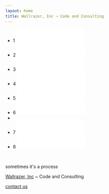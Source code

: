 ```yaml
---
layout: home
title: Wallrazer, Inc ~ Code and Consulting
---
```


<ul class="logo-list">
	<li>
		<span class="numeral">1</span>
		<img class="logo-item logo-item-1" src="images/wallrazer_logo_xparent.png" alt="wallrazer" style="margin:0px 0;" />
	</li>
	<li>
		<span class="numeral">2</span>
		<img class="logo-item logo-item-2" src="images/wallrazer_logo_xparent.png" alt="wallrazer" style="margin:0px 0;" />
	</li>
	<li>
		<span class="numeral">3</span>
		<img class="logo-item logo-item-3" src="images/wallrazer_logo_xparent.png" alt="wallrazer" style="margin:0px 0;" />
	</li>
	<li>
		<span class="numeral">4</span>
		<img class="logo-item logo-item-4" src="images/wallrazer_logo_xparent.png" alt="wallrazer" style="margin:0px 0;" />
	</li>
	<li>
		<span class="numeral">5</span>
		<img class="logo-item logo-item-5" src="images/wallrazer_logo_xparent.png" alt="wallrazer" style="margin:0px 0;" />
	</li>
	<li>
		<span class="numeral">6</span>
		<img class="logo-item logo-item-6" src="images/wallrazer_logo_xparent.png" alt="wallrazer" style="margin:0px 0;" />
	</li>
	<li></li>
	<li>
		<span class="numeral">7</span>
		<img class="logo-item logo-item-7" src="images/wallrazer_logo_xparent.png" alt="wallrazer" style="margin:0px 0;" />
	</li>
	<li>
		<span class="numeral">8</span>
		<img class="logo-item logo-item-8" src="images/wallrazer_logo_xparent.png" alt="wallrazer" style="margin:0px 0;" />
	</li>
</ul>
<br style="clear:both"/>
<p class="copy subhead">sometimes it's a process</p>
<p class="copy"><a href="http://www.wallrazer.com/">Wallrazer, Inc</a> ~ Code and Consulting</p>
<p class="copy"><a href="mailto:steve@wallrazer.com">contact us</a></p>
